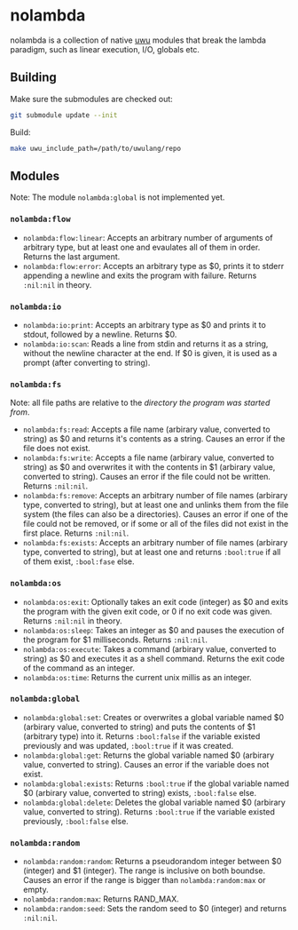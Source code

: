 # nolambda
nolambda is a collection of native [uwu](https://github.com/EliasFleckenstein03/uwulang) modules that break the lambda paradigm, such as linear execution, I/O, globals etc.

## Building

Make sure the submodules are checked out:

```sh
git submodule update --init
```

Build:

```sh
make uwu_include_path=/path/to/uwulang/repo
```

## Modules

Note: The module `nolambda:global` is not implemented yet.

### `nolambda:flow`

- `nolambda:flow:linear`: Accepts an arbitrary number of arguments of arbitrary type, but at least one and evaulates all of them in order. Returns the last argument.
- `nolambda:flow:error`: Accepts an arbitrary type as $0, prints it to stderr appending a newline and exits the program with failure. Returns `:nil:nil` in theory.

### `nolambda:io`

- `nolambda:io:print`: Accepts an arbitrary type as $0 and prints it to stdout, followed by a newline. Returns $0.
- `nolambda:io:scan`: Reads a line from stdin and returns it as a string, without the newline character at the end. If $0 is given, it is used as a prompt (after converting to string).

### `nolambda:fs`

Note: all file paths are relative to the _directory the program was started from_.

- `nolambda:fs:read`: Accepts a file name (arbirary value, converted to string) as $0 and returns it's contents as a string. Causes an error if the file does not exist.
- `nolambda:fs:write`: Accepts a file name (arbirary value, converted to string) as $0 and overwrites it with the contents in $1 (arbirary value, converted to string). Causes an error if the file could not be written. Returns `:nil:nil`.
- `nolambda:fs:remove`: Accepts an arbitrary number of file names (arbirary type, converted to string), but at least one and unlinks them from the file system (the files can also be a directories). Causes an error if one of the file could not be removed, or if some or all of the files did not exist in the first place. Returns `:nil:nil`.
- `nolambda:fs:exists`: Accepts an arbitrary number of file names (arbirary type, converted to string), but at least one and returns `:bool:true` if all of them exist, `:bool:fase` else.

### `nolambda:os`

- `nolambda:os:exit`: Optionally takes an exit code (integer) as $0 and exits the program with the given exit code, or 0 if no exit code was given. Returns `:nil:nil` in theory.
- `nolambda:os:sleep`: Takes an integer as $0 and pauses the execution of the program for $1 milliseconds. Returns `:nil:nil`.
- `nolambda:os:execute`: Takes a command (arbirary value, converted to string) as $0 and executes it as a shell command. Returns the exit code of the command as an integer.
- `nolambda:os:time`: Returns the current unix millis as an integer.

### `nolambda:global`

- `nolambda:global:set`: Creates or overwrites a global variable named $0 (arbirary value, converted to string) and puts the contents of $1 (arbitrary type) into it. Returns `:bool:false` if the variable existed previously and was updated, `:bool:true` if it was created.
- `nolambda:global:get`: Returns the global variable named $0 (arbirary value, converted to string). Causes an error if the variable does not exist.
- `nolambda:global:exists`: Returns `:bool:true` if the global variable named $0 (arbirary value, converted to string) exists, `:bool:false` else.
- `nolambda:global:delete`: Deletes the global variable named $0 (arbirary value, converted to string). Returns `:bool:true` if the variable existed previously, `:bool:false` else.

### `nolambda:random`

- `nolambda:random:random`: Returns a pseudorandom integer between $0 (integer) and $1 (integer). The range is inclusive on both boundse. Causes an error if the range is bigger than `nolambda:random:max` or empty.
- `nolambda:random:max`: Returns RAND_MAX.
- `nolambda:random:seed`: Sets the random seed to $0 (integer) and returns `:nil:nil`.
